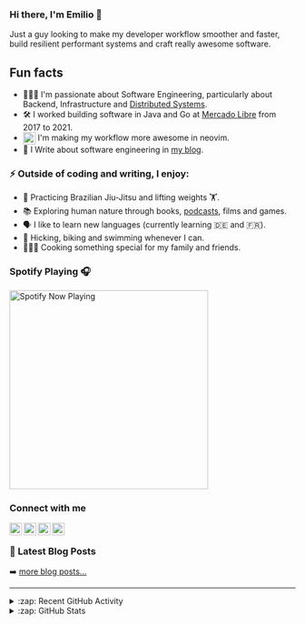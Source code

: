 ### Hi there, I'm Emilio 👋

Just a guy looking to make my developer workflow smoother and faster, build resilient performant systems and craft really awesome software.

## Fun facts

- 👨🏻‍💻 I'm passionate about Software Engineering, particularly about Backend, Infrastructure and [Distributed Systems](https://www.amazon.com/gp/product/1449373321).
- 🛠 I worked building software in Java and Go at [Mercado Libre][last-company] from 2017 to 2021.
- <img align="center" alt="neovim logo" width="22px" src="https://user-images.githubusercontent.com/34306574/213291672-5b9c7bd7-ab4b-4aba-969a-8763e6025e91.png" /> I'm making my workflow more awesome in neovim.
- 📝 I Write about software engineering in [my blog](https://blog.emicastro.com).

### ⚡ Outside of coding and writing, I enjoy:

- 🥋 Practicing Brazilian Jiu-Jitsu and lifting weights 🏋️.
- 📚 Exploring human nature through books, [podcasts](https://lexfridman.com/ai/), films and games.
- 🗣 I like to learn new languages (currently learning 🇩🇪 and 🇫🇷).
- 🌲 Hicking, biking and swimming whenever I can.
- 👨🏻‍🍳 Cooking something special for my family and friends.


### Spotify Playing 🎧

[<img src="https://spotify-now-playing-ten-eta.vercel.app/api/spotify-playing" alt="Spotify Now Playing" width="350" />](https://open.spotify.com/user/emicastro1993)

### Connect with me

[<img align="left" alt="emicastro.com" width="22px" src="https://uploads-ssl.webflow.com/62a1915a370c3e03ec4535e5/62b7d28c70c1722707f37446_internet.png" />][website]
[<img align="left" alt="emicastro | Twitter" width="22px" src="https://icon-library.com/images/twtter-icon/twtter-icon-15.jpg" />][twitter]
[<img align="left" alt="emicastro | LinkedIn" width="22px" src="https://iconarchive.com/download/i54049/danleech/simple/linkedin.ico" />][linkedin]
[<img align="left" alt="emicastro | Instagram" width="22px" src="https://cdn0.iconfinder.com/data/icons/shift-logotypes/32/Instagram-512.png" />][instagram]

<br />

### 📕 Latest Blog Posts

<!-- BLOG-POST-LIST:START -->
<!-- BLOG-POST-LIST:END -->

➡️ [more blog posts...](https://emicastro.com/blog)

---

<details>
  <summary>:zap: Recent GitHub Activity</summary>

<!--START_SECTION:activity-->
1. 🎉 Merged PR [#1](https://github.com/emicastro/You-Dont-Know-JS/pull/1) in [emicastro/You-Dont-Know-JS](https://github.com/emicastro/You-Dont-Know-JS)
2. 💪 Opened PR [#1](https://github.com/emicastro/You-Dont-Know-JS/pull/1) in [emicastro/You-Dont-Know-JS](https://github.com/emicastro/You-Dont-Know-JS)
<!--END_SECTION:activity-->

</details>

<details>
  <summary>:zap: GitHub Stats</summary>
  <img align="center" alt="Emi Castro's GitHub Stats - Dark" src="https://github-readme-stats-emicastro.vercel.app/api?username=emicastro&show_icons=true&card_width=400px&hide_border=true&count_private=true&theme=merko#gh-dark-mode-only" />
  <img align="center" alt="Top Langs - Dark" src="https://github-readme-stats-emicastro.vercel.app/api/top-langs/?username=emicastro&hide=dart,groovy,html,css&exclude_repo=podcasts,xchange,gatsby-blog,netflix,wildfire-tracker,next-ts-starter,react-todo-app,starter-blog,mosaic,merchandisy,nesfli,emicastro.github.io,rompecabezas,portfolio-template,pixelArt_maker,ciudad_zombie,margaret_hamilton_tribute,simplePage,invie,sitionoticias,efectoParallax&layout=compact&count_private=true&hide_border=true&theme=merko#gh-dark-mode-only" />
</details>

[website]: https://www.emicastro.com
[last-company]: https://www.mercadolibre.com.ar
[twitter]: https://twitter.com/emicastroo
[linkedin]: https://www.linkedin.com/in/emicastro/?locale=en_US
[instagram]: https://www.instagram.com/emicastroo
